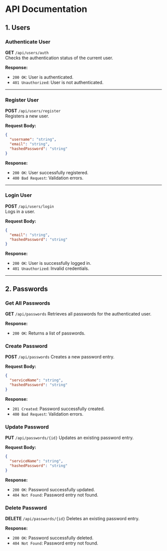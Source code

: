 # API Documentation

## 1. Users

### Authenticate User
**GET** `/api/users/auth`  
Checks the authentication status of the current user.

**Response:**
- `200 OK`: User is authenticated.
- `401 Unauthorized`: User is not authenticated.

---

### Register User
**POST** `/api/users/register`  
Registers a new user.

**Request Body:**
```json
{
  "username": "string",
  "email": "string",
  "hashedPassword": "string"
}
```

**Response:**
- `200 OK`: User successfully registered.
- `400 Bad Request`: Validation errors.

---

### Login User
**POST** `/api/users/login`  
Logs in a user.

**Request Body:**
```json
{
  "email": "string",
  "hashedPassword": "string"
}
```

**Response:**
- `200 OK`: User is successfully logged in.
- `401 Unauthorized`: Invalid credentials.

---

## 2. Passwords

### Get All Passwords
**GET** `/api/passwords`
Retrieves all passwords for the authenticated user.

**Response:**
- `200 OK`: Returns a list of passwords.

### Create Password
**POST** `/api/passwords`
Creates a new password entry.

**Request Body:**
```json
{
  "serviceName": "string",
  "hashedPassword": "string"
}

```
**Response:**
- `201 Created`: Password successfully created.
- `400 Bad Request`: Validation errors.

### Update Password
**PUT** `/api/passwords/{id}`
Updates an existing password entry.

**Request Body:**
```json
{
  "serviceName": "string",
  "hashedPassword": "string"
}
```

**Response:**
- `200 OK`: Password successfully updated.
- `404 Not Found`: Password entry not found.

### Delete Password
**DELETE** `/api/passwords/{id}`
Deletes an existing password entry.

**Response:**
- `200 OK`: Password successfully deleted.
- `404 Not Found`: Password entry not found.